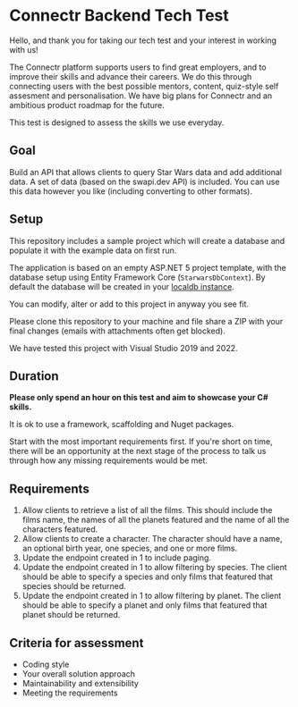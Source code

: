 # Connectr Backend Tech Test

Hello, and thank you for taking our tech test and your interest in working with us!

The Connectr platform supports users to find great employers, and to improve their skills and advance their careers. We do this through connecting users with the best possible mentors, content, quiz-style self assesment and personalisation. We have big plans for Connectr and an ambitious product roadmap for the future.

This test is designed to assess the skills we use everyday.

## Goal

Build an API that allows clients to query Star Wars data and add additional data. A set of data (based on the swapi.dev API) is included. You can use this data however you like (including converting to other formats).

## Setup

This repository includes a sample project which will create a database and populate it with the example data on first run.

The application is based on an empty ASP.NET 5 project template, with the database setup using Entity Framework Core (`StarwarsDbContext`). By default the database will be created in your [localdb instance](https://docs.microsoft.com/en-us/sql/database-engine/configure-windows/sql-server-express-localdb?view=sql-server-ver15).

You can modify, alter or add to this project in anyway you see fit.

Please clone this repository to your machine and file share a ZIP with your final changes (emails with attachments often get blocked).

We have tested this project with Visual Studio 2019 and 2022.

## Duration

**Please only spend an hour on this test and aim to showcase your C# skills.**

It is ok to use a framework, scaffolding and Nuget packages.

Start with the most important requirements first. If you're short on time, there will be an opportunity at the next stage of the process to talk us through how any missing requirements would be met.

## Requirements

1. Allow clients to retrieve a list of all the films. This should include the films name, the names of all the planets featured and the name of all the characters featured.
2. Allow clients to create a character. The character should have a name, an optional birth year, one species, and one or more films.
3. Update the endpoint created in 1 to include paging.
4. Update the endpoint created in 1 to allow filtering by species. The client should be able to specify a species and only films that featured that species should be returned.
5. Update the endpoint created in 1 to allow filtering by planet. The client should be able to specify a planet and only films that featured that planet should be returned.

## Criteria for assessment

- Coding style
- Your overall solution approach
- Maintainability and extensibility
- Meeting the requirements
